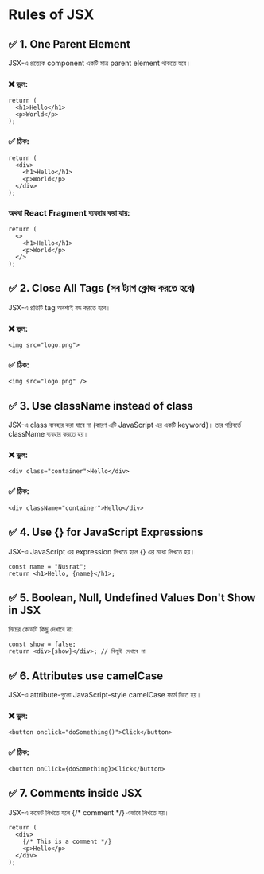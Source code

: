 # Rules of JSX
## ✅ 1. One Parent Element
JSX-এ প্রত্যেক component একটি মাত্র parent element থাকতে হবে।
### ❌ ভুল:
```
return (
  <h1>Hello</h1>
  <p>World</p>
);
```
### ✅ ঠিক:
```
return (
  <div>
    <h1>Hello</h1>
    <p>World</p>
  </div>
);
```
### অথবা React Fragment ব্যবহার করা যায়:
```
return (
  <>
    <h1>Hello</h1>
    <p>World</p>
  </>
);
```
## ✅ 2. Close All Tags (সব ট্যাগ ক্লোজ করতে হবে)
JSX-এ প্রতিটি tag অবশ্যই বন্ধ করতে হবে।
### ❌ ভুল:
```
<img src="logo.png">
```
### ✅ ঠিক:
```
<img src="logo.png" />
```
## ✅ 3. Use className instead of class
JSX-এ class ব্যবহার করা যাবে না (কারণ এটি JavaScript এর একটি keyword)। তার পরিবর্তে className ব্যবহার করতে হয়।
### ❌ ভুল:
```
<div class="container">Hello</div>
```
### ✅ ঠিক:
```
<div className="container">Hello</div>
```
## ✅ 4. Use {} for JavaScript Expressions
JSX-এ JavaScript এর expression লিখতে হলে {} এর মধ্যে লিখতে হয়।
```
const name = "Nusrat";
return <h1>Hello, {name}</h1>;
```
## ✅ 5. Boolean, Null, Undefined Values Don't Show in JSX
নিচের কোডটি কিছু দেখাবে না:
```
const show = false;
return <div>{show}</div>; // কিছুই দেখাবে না
```
## ✅ 6. Attributes use camelCase
JSX-এ attribute-গুলো JavaScript-style camelCase ফর্মে দিতে হয়।
### ❌ ভুল:
```
<button onclick="doSomething()">Click</button>
```
### ✅ ঠিক:
```
<button onClick={doSomething}>Click</button>
```
## ✅ 7. Comments inside JSX
JSX-এ কমেন্ট লিখতে হলে {/* comment */} এভাবে লিখতে হয়।
```
return (
  <div>
    {/* This is a comment */}
    <p>Hello</p>
  </div>
);
```